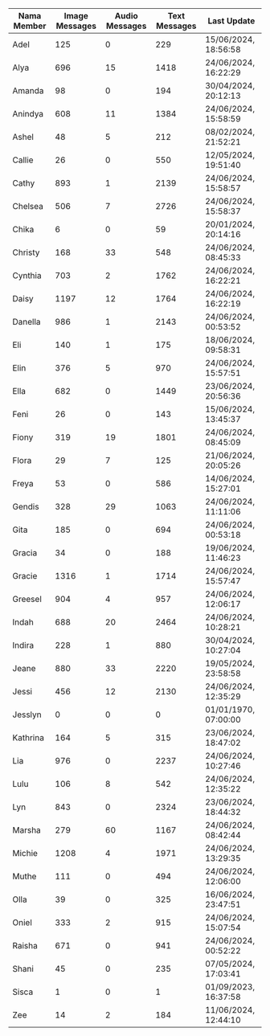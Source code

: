| Nama Member | Image Messages | Audio Messages | Text Messages | Last Update |
| ------ | -------------- | -------------- | ------------- | ------------ |
| Adel | 125 | 0 | 229 | 15/06/2024, 18:56:58 |
| Alya | 696 | 15 | 1418 | 24/06/2024, 16:22:29 |
| Amanda | 98 | 0 | 194 | 30/04/2024, 20:12:13 |
| Anindya | 608 | 11 | 1384 | 24/06/2024, 15:58:59 |
| Ashel | 48 | 5 | 212 | 08/02/2024, 21:52:21 |
| Callie | 26 | 0 | 550 | 12/05/2024, 19:51:40 |
| Cathy | 893 | 1 | 2139 | 24/06/2024, 15:58:57 |
| Chelsea | 506 | 7 | 2726 | 24/06/2024, 15:58:37 |
| Chika | 6 | 0 | 59 | 20/01/2024, 20:14:16 |
| Christy | 168 | 33 | 548 | 24/06/2024, 08:45:33 |
| Cynthia | 703 | 2 | 1762 | 24/06/2024, 16:22:21 |
| Daisy | 1197 | 12 | 1764 | 24/06/2024, 16:22:19 |
| Danella | 986 | 1 | 2143 | 24/06/2024, 00:53:52 |
| Eli | 140 | 1 | 175 | 18/06/2024, 09:58:31 |
| Elin | 376 | 5 | 970 | 24/06/2024, 15:57:51 |
| Ella | 682 | 0 | 1449 | 23/06/2024, 20:56:36 |
| Feni | 26 | 0 | 143 | 15/06/2024, 13:45:37 |
| Fiony | 319 | 19 | 1801 | 24/06/2024, 08:45:09 |
| Flora | 29 | 7 | 125 | 21/06/2024, 20:05:26 |
| Freya | 53 | 0 | 586 | 14/06/2024, 15:27:01 |
| Gendis | 328 | 29 | 1063 | 24/06/2024, 11:11:06 |
| Gita | 185 | 0 | 694 | 24/06/2024, 00:53:18 |
| Gracia | 34 | 0 | 188 | 19/06/2024, 11:46:23 |
| Gracie | 1316 | 1 | 1714 | 24/06/2024, 15:57:47 |
| Greesel | 904 | 4 | 957 | 24/06/2024, 12:06:17 |
| Indah | 688 | 20 | 2464 | 24/06/2024, 10:28:21 |
| Indira | 228 | 1 | 880 | 30/04/2024, 10:27:04 |
| Jeane | 880 | 33 | 2220 | 19/05/2024, 23:58:58 |
| Jessi | 456 | 12 | 2130 | 24/06/2024, 12:35:29 |
| Jesslyn | 0 | 0 | 0 | 01/01/1970, 07:00:00 |
| Kathrina | 164 | 5 | 315 | 23/06/2024, 18:47:02 |
| Lia | 976 | 0 | 2237 | 24/06/2024, 10:27:46 |
| Lulu | 106 | 8 | 542 | 24/06/2024, 12:35:22 |
| Lyn | 843 | 0 | 2324 | 23/06/2024, 18:44:32 |
| Marsha | 279 | 60 | 1167 | 24/06/2024, 08:42:44 |
| Michie | 1208 | 4 | 1971 | 24/06/2024, 13:29:35 |
| Muthe | 111 | 0 | 494 | 24/06/2024, 12:06:00 |
| Olla | 39 | 0 | 325 | 16/06/2024, 23:47:51 |
| Oniel | 333 | 2 | 915 | 24/06/2024, 15:07:54 |
| Raisha | 671 | 0 | 941 | 24/06/2024, 00:52:22 |
| Shani | 45 | 0 | 235 | 07/05/2024, 17:03:41 |
| Sisca | 1 | 0 | 1 | 01/09/2023, 16:37:58 |
| Zee | 14 | 2 | 184 | 11/06/2024, 12:44:10 |
